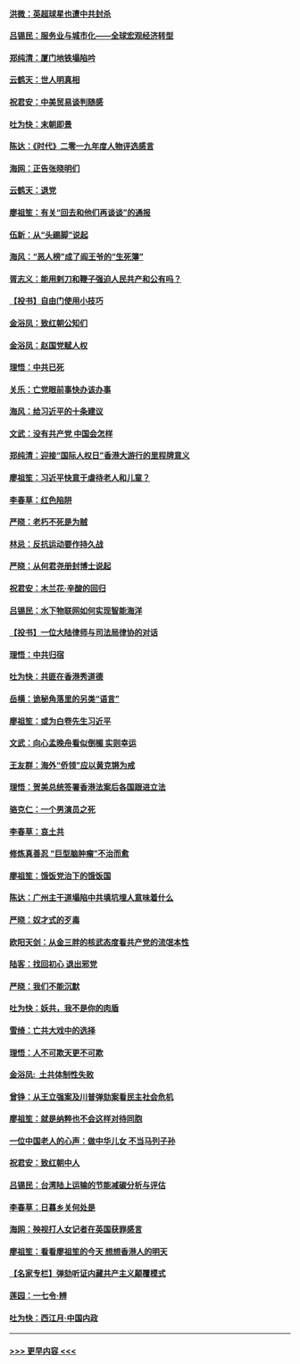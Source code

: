 #### [洪微：英超球星也遭中共封杀](../pages/nsc993/n11727243.md?t=12180755) 
#### [吕锡民：服务业与城市化——全球宏观经济转型](../pages/nsc993/n11725845.md?t=12180755) 
#### [郑纯清：厦门地铁塌陷吟](../pages/nsc993/n11725813.md?t=12180755) 
#### [云鹤天：世人明真相](../pages/nsc993/n11725621.md?t=12180755) 
#### [祝君安：中美贸易谈判随感](../pages/nsc993/n11725609.md?t=12180755) 
#### [吐为快：末朝即景](../pages/nsc993/n11723365.md?t=12180755) 
#### [陈达：《时代》二零一九年度人物评选感言](../pages/nsc993/n11723337.md?t=12180755) 
#### [海网：正告张晓明们](../pages/nsc993/n11723228.md?t=12180755) 
#### [云鹤天：退党](../pages/nsc993/n11723056.md?t=12180755) 
#### [廖祖笙：有关“回去和他们再谈谈”的通报](../pages/nsc993/n11722442.md?t=12180755) 
#### [伍新：从“头踢脚”说起](../pages/nsc993/n11722429.md?t=12180755) 
#### [海风：“恶人榜”成了阎王爷的“生死簿”](../pages/nsc993/n11722272.md?t=12180755) 
#### [胥志义：能用剌刀和鞭子强迫人民共产和公有吗？](../pages/nsc993/n11720569.md?t=12180755) 
#### [【投书】自由门使用小技巧](../pages/nsc993/n11720180.md?t=12180755) 
#### [金浴凤：致红朝公知们](../pages/nsc993/n11720563.md?t=12180755) 
#### [金浴凤：赵国党赋人权](../pages/nsc993/n11720533.md?t=12180755) 
#### [理悟：中共已死](../pages/nsc993/n11720233.md?t=12180755) 
#### [关乐：亡党眼前事快办该办事](../pages/nsc993/n11719160.md?t=12180755) 
#### [海风：给习近平的十条建议](../pages/nsc993/n11717616.md?t=12180755) 
#### [文武：没有共产党 中国会怎样](../pages/nsc993/n11717584.md?t=12180755) 
#### [郑纯清：迎接“国际人权日”香港大游行的里程牌意义](../pages/nsc993/n11717417.md?t=12180755) 
#### [廖祖笙：习近平快意于虐待老人和儿童？](../pages/nsc993/n11715313.md?t=12180755) 
#### [李春草：红色陷阱](../pages/nsc993/n11715029.md?t=12180755) 
#### [严晓：老朽不死是为贼](../pages/nsc993/n11712910.md?t=12180755) 
#### [林忌：反抗运动要作持久战](../pages/nsc993/n11712623.md?t=12180755) 
#### [严晓：从何君尧册封博士说起](../pages/nsc993/n11712465.md?t=12180755) 
#### [祝君安：木兰花·辛酸的回归](../pages/nsc993/n11712381.md?t=12180755) 
#### [吕锡民：水下物联网如何实现智能海洋](../pages/nsc993/n11711158.md?t=12180755) 
#### [【投书】一位大陆律师与司法局律协的对话](../pages/nsc993/n11709675.md?t=12180755) 
#### [理悟：中共归宿](../pages/nsc993/n11710059.md?t=12180755) 
#### [吐为快：共匪在香港秀道德](../pages/nsc993/n11709979.md?t=12180755) 
#### [岳横：诡秘角落里的另类“语言”](../pages/nsc993/n11709792.md?t=12180755) 
#### [廖祖笙：或为白卷先生习近平](../pages/nsc993/n11708330.md?t=12180755) 
#### [文武：向心孟晚舟看似倒楣 实则幸运](../pages/nsc993/n11708236.md?t=12180755) 
#### [王友群：海外“侨领”应以黄克锵为戒](../pages/nsc993/n11706176.md?t=12180755) 
#### [理悟：贺美总统签署香港法案后各国跟进立法](../pages/nsc993/n11706853.md?t=12180755) 
#### [骆克仁：一个男演员之死](../pages/nsc993/n11706677.md?t=12180755) 
#### [李春草：哀土共](../pages/nsc993/n11706255.md?t=12180755) 
#### [修炼真善忍 “巨型脑肿瘤”不治而愈](../pages/nsc993/n11705340.md?t=12180755) 
#### [廖祖笙：饿饭党治下的饿饭国](../pages/nsc993/n11705085.md?t=12180755) 
#### [陈达：广州主干道塌陷中共填坑埋人意味着什么](../pages/nsc993/n11705046.md?t=12180755) 
#### [严晓：奴才式的歹毒](../pages/nsc993/n11704826.md?t=12180755) 
#### [欧阳天剑：从金三胖的核武态度看共产党的流氓本性](../pages/nsc993/n11702238.md?t=12180755) 
#### [陆客：找回初心 退出邪党](../pages/nsc993/n11702213.md?t=12180755) 
#### [严晓：我们不能沉默](../pages/nsc993/n11702110.md?t=12180755) 
#### [吐为快：妖共，我不是你的肉盾](../pages/nsc993/n11701366.md?t=12180755) 
#### [雪绮：亡共大戏中的选择](../pages/nsc993/n11699922.md?t=12180755) 
#### [理悟：人不可欺天更不可欺](../pages/nsc993/n11699657.md?t=12180755) 
#### [金浴凤:  土共体制性失败](../pages/nsc993/n11699361.md?t=12180755) 
#### [曾铮：从王立强案及川普弹劾案看民主社会危机](../pages/nsc993/n11699318.md?t=12180755) 
#### [廖祖笙：就是纳粹也不会这样对待同胞](../pages/nsc993/n11697658.md?t=12180755) 
#### [一位中国老人的心声：做中华儿女 不当马列子孙](../pages/nsc993/n11697525.md?t=12180755) 
#### [祝君安：致红朝中人](../pages/nsc993/n11697518.md?t=12180755) 
#### [吕锡民：台湾陆上运输的节能减碳分析与评估](../pages/nsc993/n11694983.md?t=12180755) 
#### [李春草：日暮乡关何处是](../pages/nsc993/n11694805.md?t=12180755) 
#### [海网：殃视打人女记者在英国获罪感言](../pages/nsc993/n11693832.md?t=12180755) 
#### [廖祖笙：看看廖祖笙的今天 想想香港人的明天](../pages/nsc993/n11693707.md?t=12180755) 
#### [【名家专栏】弹劾听证内藏共产主义颠覆模式](../pages/nsc993/n11693563.md?t=12180755) 
#### [莲园：一七令‧辨](../pages/nsc993/n11692558.md?t=12180755) 
#### [吐为快：西江月·中国内政](../pages/nsc993/n11692071.md?t=12180755) 

----
#### [ >>> 更早内容 <<< ](../indexes/nsc993-earlier.md)
